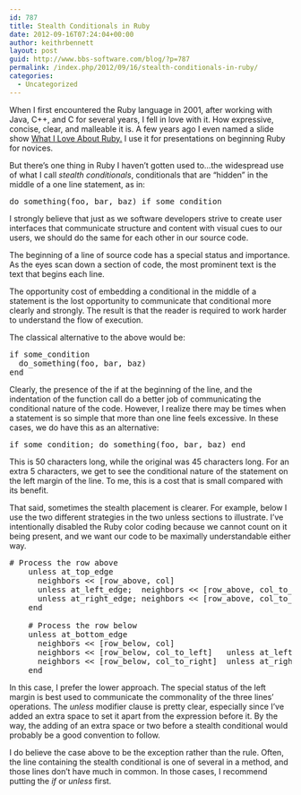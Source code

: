 ```yaml
---
id: 787
title: Stealth Conditionals in Ruby
date: 2012-09-16T07:24:04+00:00
author: keithrbennett
layout: post
guid: http://www.bbs-software.com/blog/?p=787
permalink: /index.php/2012/09/16/stealth-conditionals-in-ruby/
categories:
  - Uncategorized
---
```

When I first encountered the Ruby language in 2001, after working with Java, C++, and C for several years, I fell in love with it. How expressive, concise, clear, and malleable it is. A few years ago I even named a slide show [What I Love About Ruby.](https://speakerdeck.com/u/keithrbennett/p/what-i-love-about-ruby) I use it for presentations on beginning Ruby for novices.

But there&#8217;s one thing in Ruby I haven&#8217;t gotten used to&#8230;the widespread use of what I call _stealth conditionals_, conditionals that are &#8220;hidden&#8221; in the middle of a one line statement, as in:

<pre class="brush: ruby; title: ; notranslate" title="">do_something(foo, bar, baz) if some_condition
</pre>

I strongly believe that just as we software developers strive to create user interfaces that communicate structure and content with visual cues to our users, we should do the same for each other in our source code.

<!--more-->

The beginning of a line of source code has a special status and importance. As the eyes scan down a section of code, the most prominent text is the text that begins each line.

The opportunity cost of embedding a conditional in the middle of a statement is the lost opportunity to communicate that conditional more clearly and strongly. The result is that the reader is required to work harder to understand the flow of execution.

The classical alternative to the above would be:

<pre class="brush: ruby; title: ; notranslate" title="">if some_condition
  do_something(foo, bar, baz)
end
</pre>

Clearly, the presence of the if at the beginning of the line, and the indentation of the function call do a better job of communicating the conditional nature of the code. However, I realize there may be times when a statement is so simple that more than one line feels excessive. In these cases, we do have this as an alternative:

<pre class="brush: ruby; title: ; notranslate" title="">if some_condition; do_something(foo, bar, baz) end
</pre>

This is 50 characters long, while the original was 45 characters long. For an extra 5 characters, we get to see the conditional nature of the statement on the left margin of the line. To me, this is a cost that is small compared with its benefit.

That said, sometimes the stealth placement is clearer. For example, below I use the two different strategies in the two unless sections to illustrate. I&#8217;ve intentionally disabled the Ruby color coding because we cannot count on it being present, and we want our code to be maximally understandable either way.

<pre class="brush: plain; title: ; notranslate" title=""># Process the row above
    unless at_top_edge
      neighbors &lt;&lt; [row_above, col]
      unless at_left_edge;  neighbors &lt;&lt; [row_above, col_to_left]  end
      unless at_right_edge; neighbors &lt;&lt; [row_above, col_to_right] end
    end

    # Process the row below
    unless at_bottom_edge
      neighbors &lt;&lt; [row_below, col]
      neighbors &lt;&lt; [row_below, col_to_left]   unless at_left_edge
      neighbors &lt;&lt; [row_below, col_to_right]  unless at_right_edge
    end
</pre>

In this case, I prefer the lower approach. The special status of the left margin is best used to communicate the commonality of the three lines&#8217; operations. The _unless_ modifier clause is pretty clear, especially since I&#8217;ve added an extra space to set it apart from the expression before it. By the way, the adding of an extra space or two before a stealth conditional would probably be a good convention to follow.

I do believe the case above to be the exception rather than the rule. Often, the line containing the stealth conditional is one of several in a method, and those lines don&#8217;t have much in common. In those cases, I recommend putting the _if_ or _unless_ first.